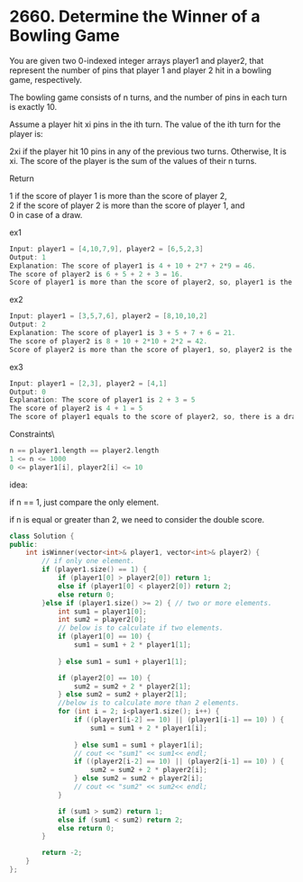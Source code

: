 # 2660. Determine the Winner of a Bowling Game

You are given two 0-indexed integer arrays player1 and player2, that represent the number of pins that player 1 and player 2 hit in a bowling game, respectively.

The bowling game consists of n turns, and the number of pins in each turn is exactly 10.

Assume a player hit xi pins in the ith turn. The value of the ith turn for the player is:

2xi if the player hit 10 pins in any of the previous two turns.
Otherwise, It is xi.
The score of the player is the sum of the values of their n turns.

Return

1 if the score of player 1 is more than the score of player 2,\
2 if the score of player 2 is more than the score of player 1, and\
0 in case of a draw.

ex1
```cpp
Input: player1 = [4,10,7,9], player2 = [6,5,2,3]
Output: 1
Explanation: The score of player1 is 4 + 10 + 2*7 + 2*9 = 46.
The score of player2 is 6 + 5 + 2 + 3 = 16.
Score of player1 is more than the score of player2, so, player1 is the winner, and the answer is 1.
```

ex2
```cpp
Input: player1 = [3,5,7,6], player2 = [8,10,10,2]
Output: 2
Explanation: The score of player1 is 3 + 5 + 7 + 6 = 21.
The score of player2 is 8 + 10 + 2*10 + 2*2 = 42.
Score of player2 is more than the score of player1, so, player2 is the winner, and the answer is 2.
```

ex3
```cpp
Input: player1 = [2,3], player2 = [4,1]
Output: 0
Explanation: The score of player1 is 2 + 3 = 5
The score of player2 is 4 + 1 = 5
The score of player1 equals to the score of player2, so, there is a draw, and the answer is 0.
```

Constraints\
```cpp
n == player1.length == player2.length
1 <= n <= 1000
0 <= player1[i], player2[i] <= 10
```

idea:

if n == 1, just compare the only element.

if n is equal or greater than 2, we need to consider the double score.




```cpp
class Solution {
public:
    int isWinner(vector<int>& player1, vector<int>& player2) {
        // if only one element.
        if (player1.size() == 1) {
            if (player1[0] > player2[0]) return 1;
            else if (player1[0] < player2[0]) return 2;
            else return 0;
        }else if (player1.size() >= 2) { // two or more elements.
            int sum1 = player1[0];
            int sum2 = player2[0];
            // below is to calculate if two elements.
            if (player1[0] == 10) {
                sum1 = sum1 + 2 * player1[1];
                
            } else sum1 = sum1 + player1[1];

            if (player2[0] == 10) {
                sum2 = sum2 + 2 * player2[1];
            } else sum2 = sum2 + player2[1]; 
            //below is to calculate more than 2 elements.
            for (int i = 2; i<player1.size(); i++) {
                if ((player1[i-2] == 10) || (player1[i-1] == 10) ) {
                    sum1 = sum1 + 2 * player1[i];
                    
                } else sum1 = sum1 + player1[i];
                // cout << "sum1" << sum1<< endl;
                if ((player2[i-2] == 10) || (player2[i-1] == 10) ) {
                    sum2 = sum2 + 2 * player2[i];
                } else sum2 = sum2 + player2[i]; 
                // cout << "sum2" << sum2<< endl;          
            }

            if (sum1 > sum2) return 1;
            else if (sum1 < sum2) return 2;
            else return 0;
        }

        return -2;
    }
};
```












